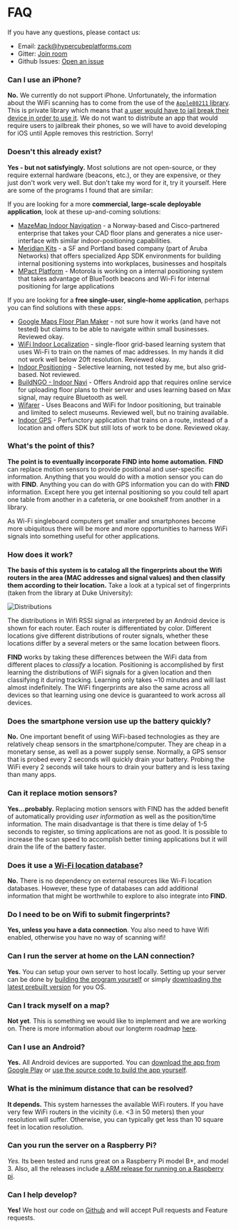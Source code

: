 # FAQ


If you have any questions, please contact us:

* Email: [zack@hypercubeplatforms.com](mailto:zack@hypercubeplatforms.com)
* Gitter: [Join room](https://gitter.im/schollz/find)
* Github Issues: [Open an issue](https://github.com/schollz/find/issues/new)

###  Can I use an iPhone?

**No.** We currently do not support iPhone. Unfortunately, the information about the WiFi scanning has to come from the use of the [`Apple80211` library](https://stackoverflow.com/questions/9684341/iphone-get-a-list-of-all-ssids-without-private-library/9684945#9684945). This is private library which means that [a user would have to jail break their device in order to use it](https://stackoverflow.com/questions/6341547/ios-can-i-manually-associate-wifi-network-with-geographic-location/6341893#6341893). We do not want to distribute an app that would require users to jailbreak their phones, so we will have to avoid developing for iOS until Apple removes this restriction. Sorry!

###  Doesn't this already exist?

**Yes - but not satisfyingly.** Most solutions are not open-source, or they require external hardware (beacons, etc.), or they are expensive, or they just don't work very well. But don't take my word for it, try it yourself. Here are some of the programs I found that are similar:

If you are looking for a more **commercial, large-scale deployable application**, look at these up-and-coming solutions:

-   [MazeMap Indoor Navigation] - a Norway-based and Cisco-partnered enterprise that takes your CAD floor plans and generates a nice user-interface with similar indoor-positioning capabilities.
-   [Meridian Kits] - a SF and Portland based company (part of Aruba Networks) that offers specialized App SDK environments for building internal positioning systems into workplaces, businesses and hospitals
-   [MPact Platform] - Motorola is working on a internal positioning system that takes advantage of BlueTooth beacons and Wi-Fi for internal positioning for large applications

If you are looking for a **free single-user, single-home application**, perhaps you can find solutions with these apps:

-   [Google Maps Floor Plan Maker] - not sure how it works (and have not tested) but claims to be able to navigate within small businesses. Reviewed okay.
-   [WiFi Indoor Localization] - single-floor grid-based learning system that uses Wi-Fi to train on the names of mac addresses. In my hands it did not work well below 20ft resolution. Reviewed okay.
-   [Indoor Positioning] - Selective learning, not tested by me, but also grid-based. Not reviewed.
-   [BuildNGO - Indoor Navi] - Offers Android app that requires online service for uploading floor plans to their server and uses learning based on Max signal, may require Bluetooth as well.
-   [Wifarer] - Uses Beacons and WiFi for Indoor positioning, but trainable and limited to select museums. Reviewed well, but no training available.
-   [Indoor GPS] - Perfunctory application that trains on a route, instead of a location and offers SDK but still lots of work to be done. Reviewed okay.

  [MazeMap Indoor Navigation]: http://mazemap.com/what-it-is
  [Meridian Kits]: http://www.meridianapps.com
  [MPact Platform]: http://newsroom.motorolasolutions.com/Press-Releases/Communicate-to-Shoppers-at-the-Right-Time-with-First-of-its-Kind-Location-Based-Platform-from-Motor-49e1.aspx
  [Google Maps Floor Plan Maker]: https://play.google.com/store/apps/details?id=com.google.android.apps.insight.surveyor&hl=en
  [WiFi Indoor Localization]: https://play.google.com/store/apps/details?id=com.hfalan.wifilocalization&hl=en
  [Indoor Positioning]: https://play.google.com/store/apps/details?id=com.bombao.projetwifi&hl=en
  [BuildNGO - Indoor Navi]: https://play.google.com/store/apps/details?id=com.sails.buildngo&hl=en
  [Wifarer]: https://play.google.com/store/apps/details?id=com.wifarer.android&hl=en
  [Indoor GPS]: https://play.google.com/store/apps/details?id=com.ladiesman217.indoorgps&hl=en


###  What's the point of this?

**The point is to eventually incorporate FIND into home automation.** **FIND** can replace motion sensors to provide positional and user-specific information. Anything that you would do with a motion sensor you can do with **FIND**. Anything you can do with GPS information you can do with **FIND** information. Except here you get internal positioning so you could tell apart one table from another in a cafeteria, or one bookshelf from another in a library.

 As Wi-Fi singleboard computers get smaller and smartphones become more ubiquitous there will be more and more opportunities to harness WiFi signals into something useful for other applications.

### How does it work?

**The basis of this system is to catalog all the fingerprints about the
Wifi routers in the area (MAC addresses and signal values) and then
classify them according to their location.** Take a look at a typical set of fingerprints
 (taken from the library at Duke University):

![Distributions](https://www.internalpositioning.com/guide/img/fingerprint_library.png)

The distributions in Wifi RSSI signal as interpreted by an Android
device is shown for each router. Each router is differentiated by color.
Different locations give different distributions of router signals,
whether these locations differ by a several meters or the same location
between floors.

**FIND** works by taking these differences between the WiFi data from different places to *classify* a location. Positioning is accomplished by first learning the distributions of WiFi signals for a given location and then classifying it during tracking. Learning only takes ~10 minutes and will last almost indefinitely. The WiFi fingerprints are also the same across all devices so that learning using one device is guaranteed to work across all devices.

### Does the smartphone version use up the battery quickly?

**No.** One important benefit of using WiFi-based technologies as they are relatively cheap sensors in the smartphone/computer. They are cheap in a monetary sense, as well as a power supply sense. Normally, a GPS sensor that is probed every 2 seconds will quickly drain your battery. Probing the WiFi every 2 seconds will take hours to drain your battery and is less taxing than many apps.

### Can it replace motion sensors?

**Yes...probably.** Replacing motion sensors with FIND has the added benefit of automatically providing *user information* as well as the position/time information. The main disadvantage is that there is time delay of 1-5 seconds to register, so timing applications are not as good. It is possible to increase the scan speed to accomplish better timing applications but it will drain the life of the battery faster.


### Does it use a [Wi-Fi location database](https://en.wikipedia.org/wiki/Wi-Fi_positioning_system#Public_Wi-Fi_location_databases)?

**No.** There is no dependency on external resources like Wi-Fi location databases. However, these type of databases can add additional information that might be worthwhile to explore to also integrate into **FIND**.


###  Do I need to be on Wifi to submit fingerprints?

**Yes, unless you have a data connection**. You also need to have Wifi enabled, otherwise you have no way of scanning wifi!

###  Can I run the server at home on the LAN connection?

**Yes.** You can setup your own server to host locally. Setting up your server can be done by [building the program yourself](https://github.com/schollz/find#setup-optional) or simply [downloading the latest prebuilt version](https://github.com/schollz/find/releases/tag/v2.0) for you OS.

###  Can I track myself on a map?

**Not yet**. This is something we would like to implement and we are working on. There is more information about our longterm roadmap [here](https://www.internalpositioning.com/).


###  Can I use an Android?

**Yes.** All Android devices are supported. You can [download the app from Google Play](https://play.google.com/store/apps/details?id=com.hcp.find) or [use the source code to build the app yourself](https://github.com/schollz/find/tree/android).

###  What is the minimum distance that can be resolved?

**It depends.** This system harnesses the available WiFi routers. If you have very few WiFi routers in the vicinity (i.e. <3 in 50 meters) then your resolution will suffer. Otherwise, you can typically get less than 10 square feet in location resolution.

###  Can you run the server on a Raspberry Pi?

*Yes.* Its been tested and runs great on a Raspberry Pi model B+, and model 3. Also, all the releases include [a ARM release for running on a Raspberry pi](https://github.com/schollz/find/releases).

### Can I help develop?

**Yes!** We host our code on [Github](https://github.com/schollz/find) and will accept Pull requests and Feature requests.
